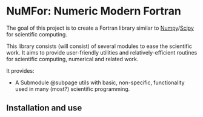 # NuMFor: Numeric Modern Fortran

The goal of this project is to create a Fortran library similar to [Numpy](https://www.numpy.org)/[Scipy](https://www.scipy.org) for scientific computing.

This library consists (will consist) of several modules to ease the scientific work. It aims to provide user-friendly utilities and relatively-efficient routines for scientific computing, numerical and related work.

It provides:
  + A Submodule @subpage utils with basic, non-specific, functionality used in many (most?) scientific programming.




## Installation and use


	
